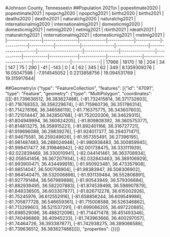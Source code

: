 #Johnson County, Tennessee\n
##Population 2021\n
| popestimate2020 | popestimate2021 | npopchg2020 | npopchg2021 | births2020 | births2021 | deaths2020 | deaths2021 | naturalchg2020 | naturalchg2021 | internationalmig2020 | internationalmig2021 | domesticmig2020 | domesticmig2021 | netmig2020 | netmig2021 |  rbirth2021  | rdeath2021  | rnaturalchg2021 | rinternationalmig2021 | rdomesticmig2021 | rnetmig2021  |
|-----------------|-----------------|-------------|-------------|------------|------------|------------|------------|----------------|----------------|----------------------|----------------------|-----------------|-----------------|------------|------------|--------------|-------------|-----------------|-----------------------|------------------|--------------|
| 17966           | 18170           | 18          | 204         | 34         | 147        | 75         | 290        | -41            | -143           | 0                    | 4                    | 62              | 345             | 62         | 349        | 8.1359309276 | 16.05047598 | -7.914545052    | 0.2213858756          | 19.094531769     | 19.315917644|

##Geometry\n
{"type": "FeatureCollection", "features": [{"id": "47091", "type": "Feature", "geometry": {"type": "MultiPolygon", "coordinates": [[[[-81.739636512, 36.383627488], [-81.732415814, 36.371732603], [-81.718768353, 36.356229674], [-81.715960736, 36.351786314], [-81.714276166, 36.346586119], [-81.716375775, 36.343607603], [-81.721014447, 36.342850768], [-81.752020306, 36.34629315], [-81.804949994, 36.360624205], [-81.809808392, 36.360575377], [-81.814813275, 36.358915221], [-81.892401166, 36.316727721], [-81.919696088, 36.29839276], [-81.924017377, 36.294071471], [-81.94675581, 36.259249626], [-81.957355491, 36.27396195], [-81.981487483, 36.288024948], [-81.980938483, 36.300859945], [-81.999417477, 36.319846942], [-82.001738475, 36.333111939], [-82.022839469, 36.330010941], [-82.044141461, 36.363708934], [-82.058541456, 36.367207934], [-82.032843463, 36.389106929], [-81.993900471, 36.434499918], [-81.950923481, 36.473357908], [-81.98514047, 36.500706904], [-81.98383947, 36.508306902], [-81.964540475, 36.532006896], [-81.931139484, 36.552806891], [-81.927791484, 36.567989888], [-81.90543949, 36.579306884], [-81.882939495, 36.582207883], [-81.874539498, 36.598907879], [-81.848338505, 36.603307877], [-81.826712278, 36.615002926], [-81.75245976, 36.612552916], [-81.658856244, 36.609549986], [-81.705877728, 36.546659361], [-81.715008588, 36.526346862], [-81.713299603, 36.521537291], [-81.699066205, 36.497220885], [-81.698529096, 36.488212096], [-81.714471478, 36.451493346], [-81.740496869, 36.40945233], [-81.743963666, 36.400297057], [-81.74464726, 36.393387877], [-81.742938275, 36.389066588], [-81.739636512, 36.383627488]]]]}, "properties": {}}]}
